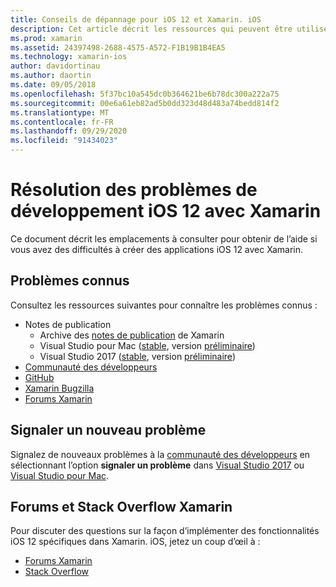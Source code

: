```yaml
---
title: Conseils de dépannage pour iOS 12 et Xamarin. iOS
description: Cet article décrit les ressources qui peuvent être utilisées pour la résolution des problèmes lors du développement d’applications Xamarin. iOS. Il aborde les problèmes connus, les rapports d’un nouveau problème et d’autres ressources de dépannage.
ms.prod: xamarin
ms.assetid: 24397498-2688-4575-A572-F1B19B1B4EA5
ms.technology: xamarin-ios
author: davidortinau
ms.author: daortin
ms.date: 09/05/2018
ms.openlocfilehash: 5f37bc10a545dc0b364621be6b78dc300a222a75
ms.sourcegitcommit: 00e6a61eb82ad5b0dd323d48d483a74bedd814f2
ms.translationtype: MT
ms.contentlocale: fr-FR
ms.lasthandoff: 09/29/2020
ms.locfileid: "91434023"
---
```

# <a name="troubleshooting-ios-12-development-with-xamarin"></a>Résolution des problèmes de développement iOS 12 avec Xamarin

Ce document décrit les emplacements à consulter pour obtenir de l’aide si vous avez des difficultés à créer des applications iOS 12 avec Xamarin.

## <a name="known-issues"></a>Problèmes connus

Consultez les ressources suivantes pour connaître les problèmes connus :

- Notes de publication
  - Archive des [notes de publication](/xamarin/ios/release-notes/) de Xamarin
  - Visual Studio pour Mac ([stable](/visualstudio/releasenotes/vs2017-mac-relnotes), version [préliminaire](/visualstudio/releasenotes/vs2017-mac-preview-relnotes))
  - Visual Studio 2017 ([stable](/visualstudio/releasenotes/vs2017-relnotes), version [préliminaire](/visualstudio/releasenotes/vs2017-preview-relnotes))
- [Communauté des développeurs](https://developercommunity.visualstudio.com/search.html)
- [GitHub](https://github.com/xamarin/xamarin-macios/issues)
- [Xamarin Bugzilla](https://bugzilla.xamarin.com/query.cgi?product=iOS)
- [Forums Xamarin](https://forums.xamarin.com/categories/ios)

## <a name="report-a-new-issue"></a>Signaler un nouveau problème

Signalez de nouveaux problèmes à la [communauté des développeurs](https://developercommunity.visualstudio.com/spaces/8/index.html) en sélectionnant l’option **signaler un problème** dans [Visual Studio 2017](/visualstudio/ide/how-to-report-a-problem-with-visual-studio-2017) ou [Visual Studio pour Mac](/visualstudio/mac/report-a-problem).

## <a name="xamarin-forums-and-stack-overflow"></a>Forums et Stack Overflow Xamarin

Pour discuter des questions sur la façon d’implémenter des fonctionnalités iOS 12 spécifiques dans Xamarin. iOS, jetez un coup d’œil à :

- [Forums Xamarin](https://forums.xamarin.com/categories/ios)
- [Stack Overflow](https://stackoverflow.com/search?tab=newest&q=xamarin)